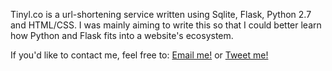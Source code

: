 Tinyl.co is a url-shortening service written using Sqlite, Flask, 
Python 2.7 and HTML/CSS. I was mainly aiming to write this so that I could 
better learn how Python and Flask fits into a website's ecosystem.

If you'd like to contact me, feel free to:
<a href="mailto:ian@ianleeclark.com">Email me!</a>
or
<a href="https://twitter.com/GrappigPanda">Tweet me!</a>
